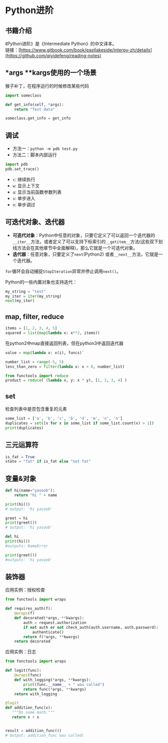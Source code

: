 # Python进阶
## 书籍介绍
《Python进阶》是《Intermediate Python》的中文译本。  
链接：[https://www.gitbook.com/book/eastlakeside/interpy-zh/details](https://github.com/qiyidefeng/reading-notes)

## \*args **kargs使用的一个场景
猴子补丁，在程序运行的时候修改某些代码
```python
import someclass

def get_info(self, *args):
    return "Test data"

someclass.get_info = get_info
```

## 调试
- 方法一：`python -m pdb test.py`
- 方法二：脚本内部运行
```python
import pdb
pdb.set_trace()
```


- `c`: 继续执行
- `w`: 显示上下文
- `a`: 显示当前函数参数列表
- `s`: 单步进入
- `n`: 单步调过


## 可迭代对象、迭代器
- **可迭代对象**：Python中任意的对象，只要它定义了可以返回一个迭代器的`__iter__`方法，或者定义了可以支持下标索引的`__getitem__`方法(这些双下划线方法会在其他章节中全面解释)，那么它就是一个可迭代对象。
- **迭代器**：任意对象，只要定义了`next`(Python2) 或者`__next__`方法，它就是一个迭代器。

`for`循环会自动捕捉`StopIteration`异常并停止调用`next()`。 

Python的一些内置对象也支持迭代：
```python
my_string = "test"
my_iter = iter(my_string)
next(my_iter)
```

## map, filter, reduce
```python
items = [1, 2, 3, 4, 5]
squared = list(map(lambda x: x**2, items))
```
在python2中map直接返回列表，但在python3中返回迭代器
```python
value = map(lambda x: x(i), funcs)`
```

```python
number_list = range(-5, 5)
less_than_zero = filter(lambda x: x < 0, number_list)
```

```python
from functools import reduce
product = reduce( (lambda x, y: x * y), [1, 2, 3, 4] )
```

## set
检查列表中是否包含重复的元素
```python
some_list = ['a', 'b', 'c', 'b', 'd', 'm', 'n', 'n']
duplicates = set([x for x in some_list if some_list.count(x) > 1])
print(duplicates)
```

## 三元运算符
```python
is_fat = True
state = "fat" if is_fat else "not fat"
```

## 变量&对象
```python
def hi(name="yasoob"):
    return "hi " + name

print(hi())
# output: 'hi yasoob'

greet = hi
print(greet())
# output: 'hi yasoob'

del hi
print(hi())
#outputs: NameError

print(greet())
#outputs: 'hi yasoob'
```

## 装饰器
应用实例：授权检查
```python
from functools import wraps

def requires_auth(f):
    @wraps(f)
    def decorated(*args, **kwargs):
        auth = request.authorization
        if not auth or not check_auth(auth.username, auth.password):
            authenticate()
        return f(*args, **kwargs)
    return decorated
```
应用实例：日志
```python
from functools import wraps

def logit(func):
    @wraps(func)
    def with_logging(*args, **kwargs):
        print(func.__name__ + " was called")
        return func(*args, **kwargs)
    return with_logging

@logit
def addition_func(x):
   """Do some math."""
   return x + x


result = addition_func(4)
# Output: addition_func was called\
```


